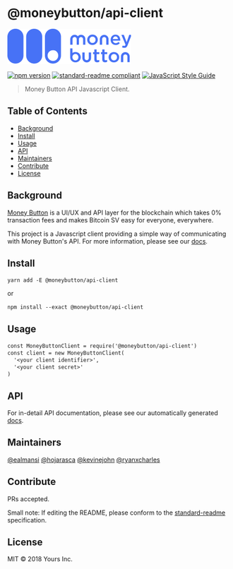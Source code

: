 # @moneybutton/api-client

![banner](assets/blue-white.png)

[![npm version](https://badge.fury.io/js/%40moneybutton%2Fclient.svg)](https://badge.fury.io/js/%40moneybutton%2Fclient)
[![standard-readme compliant](https://img.shields.io/badge/standard--readme-OK-green.svg?style=flat-square)](https://github.com/RichardLitt/standard-readme)
[![JavaScript Style Guide](https://img.shields.io/badge/code_style-standard-brightgreen.svg)](https://standardjs.com)

> Money Button API Javascript Client.

## Table of Contents

- [Background](#background)
- [Install](#install)
- [Usage](#usage)
- [API](#api)
- [Maintainers](#maintainers)
- [Contribute](#contribute)
- [License](#license)

## Background

[Money Button](https://www.moneybutton.com) is a UI/UX and API layer for the blockchain which takes 0% transaction fees and makes Bitcoin SV easy for everyone, everywhere.

This project is a Javascript client providing a simple way of communicating with Money Button's API. For more information, please see our [docs](https://docs.moneybutton.com/).

## Install

```
yarn add -E @moneybutton/api-client
```

or

```
npm install --exact @moneybutton/api-client
```

## Usage

```
const MoneyButtonClient = require('@moneybutton/api-client')
const client = new MoneyButtonClient(
  '<your client identifier>',
  '<your client secret>'
)
```

## API

For in-detail API documentation, please see our automatically generated [docs](https://htmlpreview.github.io/?https://github.com/moneybutton/api-client/blob/master/docs/index.html).

## Maintainers

[@ealmansi](https://github.com/ealmansi)
[@hojarasca](https://github.com/hojarasca)
[@kevinejohn](https://github.com/kevinejohn)
[@ryanxcharles](https://github.com/ryanxcharles)

## Contribute

PRs accepted.

Small note: If editing the README, please conform to the [standard-readme](https://github.com/RichardLitt/standard-readme) specification.

## License

MIT © 2018 Yours Inc.
